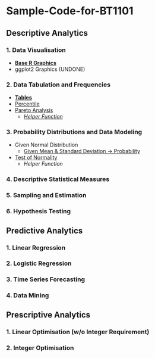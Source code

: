 # Sample-Code-for-BT1101
## Descriptive Analytics
### 1. Data Visualisation
- [**Base R Graphics**](1-1.md)
- ggplot2 Graphics (UNDONE)
### 2. Data Tabulation and Frequencies
- [**Tables**](1-2.md)
- [Percentile]([SC]-Descriptive-Analytics/[SC]-Data-Tabulation-and-Frequencies/[M]-Percentile.md)
- [Pareto Analysis]([SC]-Descriptive-Analytics/[SC]-Data-Tabulation-and-Frequencies/[M]-Pareto-Analysis.md)
  - [_Helper Function_]([SC]-Descriptive-Analytics/[SC]-Data-Tabulation-and-Frequencies/[HF]-Pareto-Analysis.md)
### 3. Probability Distributions and Data Modeling
- Given Normal Distribution
   - [Given Mean & Standard Deviation &#8594; Probability]([SC]-Descriptive-Analytics/[SC]-Probability-Distribution-and-Data-Modeling/[M]-Mean-&-Standard-Deviation-Probability.md)
- [Test of Normality]([SC]-Descriptive-Analytics/[SC]-Probability-Distribution-and-Data-Modeling/[M]-Test-of-Normality.md)
  - _Helper Function_
### 4. Descriptive Statistical Measures
### 5. Sampling and Estimation
### 6. Hypothesis Testing
## Predictive Analytics
### 1. Linear Regression
### 2. Logistic Regression
### 3. Time Series Forecasting
### 4. Data Mining
## Prescriptive Analytics
### 1. Linear Optimisation (w/o Integer Requirement)
### 2. Integer Optimisation
